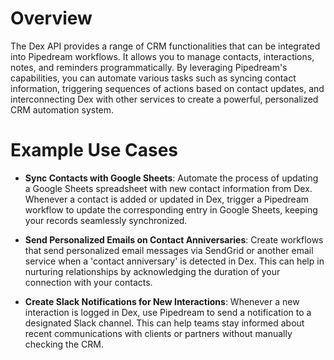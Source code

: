 # Overview

The Dex API provides a range of CRM functionalities that can be integrated into Pipedream workflows. It allows you to manage contacts, interactions, notes, and reminders programmatically. By leveraging Pipedream's capabilities, you can automate various tasks such as syncing contact information, triggering sequences of actions based on contact updates, and interconnecting Dex with other services to create a powerful, personalized CRM automation system.

# Example Use Cases

- **Sync Contacts with Google Sheets**: Automate the process of updating a Google Sheets spreadsheet with new contact information from Dex. Whenever a contact is added or updated in Dex, trigger a Pipedream workflow to update the corresponding entry in Google Sheets, keeping your records seamlessly synchronized.

- **Send Personalized Emails on Contact Anniversaries**: Create workflows that send personalized email messages via SendGrid or another email service when a 'contact anniversary' is detected in Dex. This can help in nurturing relationships by acknowledging the duration of your connection with your contacts.

- **Create Slack Notifications for New Interactions**: Whenever a new interaction is logged in Dex, use Pipedream to send a notification to a designated Slack channel. This can help teams stay informed about recent communications with clients or partners without manually checking the CRM.
